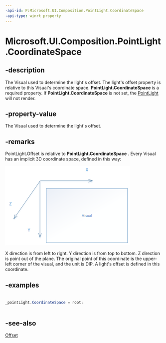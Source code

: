 ```yaml
---
-api-id: P:Microsoft.UI.Composition.PointLight.CoordinateSpace
-api-type: winrt property
---
```


<!-- Property syntax
public Windows.UI.Composition.Visual CoordinateSpace { get;  set; }
-->

# Microsoft.UI.Composition.PointLight.CoordinateSpace

## -description
The Visual used to determine the light's offset. The light's offset property is relative to this Visual's coordinate space.
    **PointLight.CoordinateSpace**
   is a required property. If 
    **PointLight.CoordinateSpace**
   is not set, the [PointLight](pointlight.md) will not render.

## -property-value
The Visual used to determine the light's offset.

## -remarks
PointLight.Offset is relative to 
    **PointLight.CoordinateSpace**
  . Every Visual has an implicit 3D coordinate space, defined in this way:

<img src="images/coordinatespace.png" alt="X-axis runs from the left edge to the right edge of the visual.  Y-axis runs from the top of the visual to the bottom.  Z-axis is perpandicular to the visual." />

 X direction is from left to right. Y direction is from top to bottom. Z direction is point out of the plane. The original point of this coordinate is the upper-left corner of the visual, and the unit is DIP. A light's offset is defined in this coordinate.

## -examples
```csharp

_pointLight.CoordinateSpace = root;  
          
```



## -see-also
[Offset](pointlight_offset.md)
